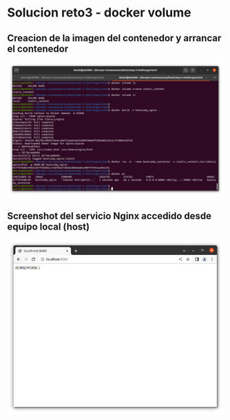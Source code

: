 # Solucion reto3 - docker volume

## Creacion de la imagen del contenedor y arrancar el contenedor

![MariaDB](https://github.com/daniels-blacknet/devops-roxsross-bootcamp-3-challenge/blob/master/reto3/assets/images/reto3-part1.png)

## Screenshot del servicio Nginx accedido desde equipo local (host)

![MariaDB](https://github.com/daniels-blacknet/devops-roxsross-bootcamp-3-challenge/blob/master/reto3/assets/images/reto3-part2.png)

